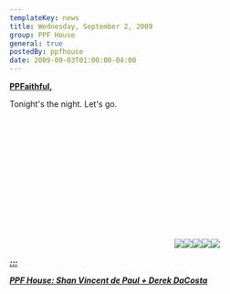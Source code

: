 ```yaml
---
templateKey: news
title: Wednesday, September 2, 2009
group: PPF House
general: true
postedBy: ppfhouse
date: 2009-09-03T01:00:00-04:00
---
```

[**PPFaithful,**](http://magnolius.bandcamp.com)

Tonight's the night. Let's go.

 <object height="230" width="285"> <param name="movie" value="http://www.youtube.com/v/pc8UknSO4G8"></param> <param name="allowFullScreen" value="true"></param> <param name="allowscriptaccess" value="always"></param> <param name="wmode" value="transparent"></param> <embed allowfullscreen="true" allowscriptaccess="always" height="230" src="http://www.youtube.com/v/pc8UknSO4G8" type="application/x-shockwave-flash" width="285" wmode="transparent"></embed> </object>[![](http://masiaone.com/wp-content/themes/MASIA02/images/icon_youtube.jpg)](http://www.youtube.com/ppfhouse)[![](http://masiaone.com/wp-content/themes/MASIA02/images/icon_myspace.jpg)](http://www.myspace.com/ppfhouse)[![](http://masiaone.com/wp-content/themes/MASIA02/images/icon_twitter.jpg)](http://www.twitter.com/ppfhouse)[![](http://masiaone.com/wp-content/themes/MASIA02/images/icon_facebook.jpg)](http://www.facebook.com/home.php#/pages/PPF-House/32210491219?ref=ts)![](http://s3.amazonaws.com/twitter_production/profile_images/60316485/bc_bigger.jpg)

[***:::***](http://magnolius.bandcamp.com)

[***PPF House: Shan Vincent de Paul + Derek DaCosta***](http://magnolius.bandcamp.com)